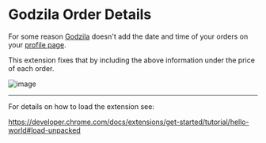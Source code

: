# Godzila Order Details

For some reason [Godzila](https://godzila.bg) doesn't add the date and time of your orders on your [profile page](https://godzila.bg/en/profile).

This extension fixes that by including the above information under the price of each order.

![image](https://github.com/user-attachments/assets/d7cc4c27-163f-4244-a398-af9c9d5d8492)

---

For details on how to load the extension see:

https://developer.chrome.com/docs/extensions/get-started/tutorial/hello-world#load-unpacked
